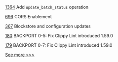
[1364](https://github.com/hyperledger/grid/pull/1364) Add `update_batch_status` operation

[696](https://github.com/hyperledger/fabric-samples/pull/696) CORS Enablement

[367](https://github.com/hyperledger-labs/private-data-objects/pull/367) Blockstore and configuration updates

[180](https://github.com/hyperledger/sawtooth-sabre/pull/180) BACKPORT 0-5: Fix Clippy Lint introduced 1.59.0

[179](https://github.com/hyperledger/sawtooth-sabre/pull/179) BACKPORT 0-7: Fix Clippy Lint introduced 1.59.0


[See more >>>](https://start-here.hyperledger.org/pull-requests)
